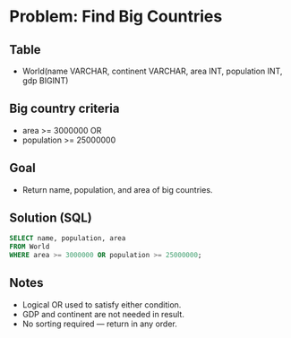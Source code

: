 # Problem: Find Big Countries

## Table

- World(name VARCHAR, continent VARCHAR, area INT, population INT, gdp BIGINT)

## Big country criteria

- area >= 3000000 OR
- population >= 25000000

## Goal
- Return name, population, and area of big countries.

## Solution (SQL)

```sql
SELECT name, population, area
FROM World
WHERE area >= 3000000 OR population >= 25000000;
```

## Notes

- Logical OR used to satisfy either condition.
- GDP and continent are not needed in result.
- No sorting required — return in any order.